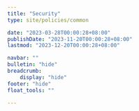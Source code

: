 ```yaml
---
title: "Security"
type: site/policies/common

date: "2023-03-28T00:00:28+08:00"
publishDate: "2023-11-20T00:00:28+08:00"
lastmod: "2023-12-20T00:00:28+08:00"

navbar: ""
bulletin: "hide"
breadcrumb:
    display: "hide"
footer: "hide"
float_tools: ""

---
```

